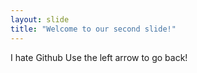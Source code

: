 ```yaml
---
layout: slide
title: "Welcome to our second slide!"
---
```

I hate Github
Use the left arrow to go back!
